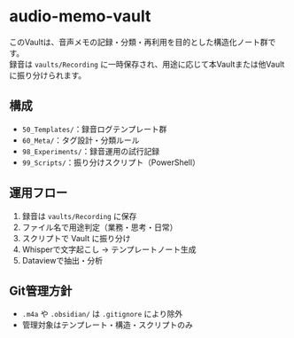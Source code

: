 # audio-memo-vault

このVaultは、音声メモの記録・分類・再利用を目的とした構造化ノート群です。  
録音は `vaults/Recording` に一時保存され、用途に応じて本Vaultまたは他Vaultに振り分けられます。

## 構成
- `50_Templates/`：録音ログテンプレート群
- `60_Meta/`：タグ設計・分類ルール
- `98_Experiments/`：録音運用の試行記録
- `99_Scripts/`：振り分けスクリプト（PowerShell）

## 運用フロー
1. 録音は `vaults/Recording` に保存
2. ファイル名で用途判定（業務・思考・日常）
3. スクリプトで Vault に振り分け
4. Whisperで文字起こし → テンプレートノート生成
5. Dataviewで抽出・分析

## Git管理方針
- `.m4a` や `.obsidian/` は `.gitignore` により除外
- 管理対象はテンプレート・構造・スクリプトのみ